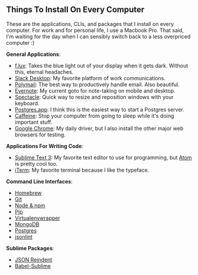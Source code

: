 ## Things To Install On Every Computer
These are the applications, CLIs, and packages that I install on every computer. For work and for personal life, I use a Macbook Pro. That said, I'm waiting for the day when I can sensibly switch back to a less overpriced computer :)

**General Applications**:
- [f.lux](https://justgetflux.com/): Takes the blue light out of your display when it gets dark. Without this, eternal headaches.
- [Slack Desktop](https://slack.com/is): My favorite platform of work communications.
- [Polymail](https://polymail.io/): The best way to productively handle email. Also beautiful.
- [Evernote](https://evernote.com/): My current goto for note-taking on mobile and desktop.
- [Spectacle](https://www.spectacleapp.com/): Quick way to resize and reposition windows with your keyboard. 
- [Postgres.app](http://postgresapp.com/): I think this is the easiest way to start a Postgres server.
- [Caffeine](https://caffeine.en.softonic.com/mac): Stop your computer from going to sleep while it's doing important stuff.
- [Google Chrome](): My daily driver, but I also install the other major web browsers for testing.

**Applications For Writing Code**:
- [Sublime Text 3](https://www.sublimetext.com/3): My favorite text editor to use for programming, but [Atom](https://atom.io/) is pretty cool too.
- [iTerm](https://www.iterm2.com/): My favorite terminal because I like the typeface.

**Command Line Interfaces**:
- [Homebrew](http://brew.sh/)
- [Git](https://git-scm.com/book/en/v2/Getting-Started-Installing-Git)
- [Node & npm](https://nodejs.org/en/)
- [Pip](https://pypi.python.org/pypi/pip)
- [Virtualenvwrapper](https://virtualenvwrapper.readthedocs.io/en/latest/)
- [MongoDB](https://docs.mongodb.com/)
- [Postgres](https://www.postgresql.org/)
- [jsonlint](https://github.com/zaach/jsonlint)

**Sublime Packages**:
- [JSON Reindent](https://github.com/ThomasKliszowski/json_reindent)
- [Babel-Sublime](https://github.com/babel/babel-sublime)
